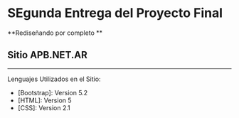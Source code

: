 # SEgunda Entrega del Proyecto Final
**Rediseñando por completo **
## Sitio APB.NET.AR
***
Lenguajes Utilizados en el Sitio:
* [Bootstrap]: Version 5.2 
* [HTML]: Version 5
* [CSS]: Version 2.1